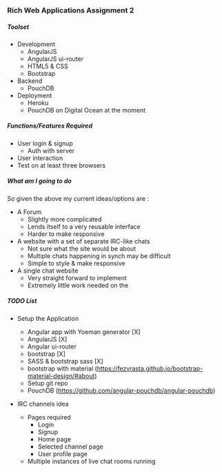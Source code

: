 ### Rich Web Applications Assignment 2


##### Toolset  
- Development  
  - AngularJS  
  - AngularJS ui-router  
  - HTML5 & CSS  
  - Bootstrap  
- Backend  
  - PouchDB   
- Deployment  
  - Heroku
  - PouchDB on Digital Ocean at the moment


##### Functions/Features Required

- User login & signup
  - Auth with server
- User interaction
- Test on at least three browsers

##### What am I going to do
So given the above my current ideas/options are :
- A Forum
  - Slightly more complicated
  - Lends itself to a very reusable interface
  - Harder to make responsive
- A website with a set of separate IRC-like chats
  - Not sure what the site would be about
  - Multiple chats happening in synch may be difficult
  - Simple to style & make responsive
- A single chat website
  - Very straight forward to implement
  - Extremely little work needed on the



##### TODO List

- Setup the Application
  - Angular app with Yoeman generator [X]
  - AngularJS [X]
  - Angular ui-router
  - bootstrap [X]
  - SASS & bootstrap sass [X]
  - bootstrap with material (https://fezvrasta.github.io/bootstrap-material-design/#about)
  - Setup git repo
  - PouchDB (https://github.com/angular-pouchdb/angular-pouchdb)


- IRC channels idea
  - Pages required
    - Login
    - Signup
    - Home page
    - Selected channel page
    - User profile page
  - Multiple instances of live chat rooms running 
